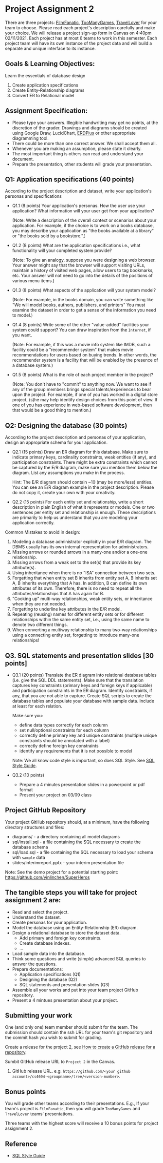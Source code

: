 # Project Assignment 2
There are three projects: [FilmFanatic](projects/Project1.md), [TooManyGames](projects/Project2.md), [TravelLover](projects/Project3.md) for your team to choose. Please read each project's description carefully and make your choice. We will release a project sign-up form in Canvas on 4:40pm 02/11/2021. Each project has at most 6 teams to work in this semester. Each project team will have its own instance of the project data and will build a separate and unique interface to its instance.

## Goals & Learning Objectives:
Learn the essentials of database design
1. Create application specifications
2. Create Entity-Relationship diagrams
3. Convert ER to Relational model

## Assignment Specification:
* Please type your answers. Illegible handwriting may get no points, at the discretion of the grader. Drawings and diagrams should be created using Google Draw, LucidChart, [ERDPlus](https://erdplus.com/) or other appropriate diagramming tool.
* There could be more than one correct answer. We shall accept them all.
* Whenever you are making an assumption, please state it clearly.
* The most important thing is others can read and understand your document.
* Prepare the presentation, other students will grade your presentation.

## Q1: Application specifications (40 points)
According to the project description and dataset, write your application's personas and specifications 

* Q1.1 (8 points) Your application's personas. How the user use your application? What information will your user get from your application? 

    (Note: Write a description of the overall context or scenarios about your application. For example, if the choice is to work on a books database, you may describe your application as "the books available at a library" or "the books sold by a bookstore.".)

* Q1.2 (8 points) What are the application specifications i.e., what functionality will your completed system provide? 

    (Note: To give an analogy, suppose you were designing a web browser. Your answer might say that the browser will support visiting URLs, maintain a history of visited web pages, allow users to tag bookmarks, etc. Your answer will not need to go into the details of the positions of various menu items.)

* Q1.3 (8 points) What aspects of the application will your system model?

    (Note: For example, in the books domain, you can write something like "We will model books, authors, publishers, and printers" You must examine the dataset in order to get a sense of the information you need to model.)

* Q1.4 (8 points) Write some of the other "value-added" facilities your system could support? You can draw inspiration from the `Internet`, if you want. 

    (Note: For example, if this was a movie info system like IMDB, such a facility could be a "recommender system" that makes movie recommendations for users based on buying trends. In other words, the recommender system is a facility that will be enabled by the presence of a database system.)

* Q1.5 (8 points) What is the role of each project member in the project? 

    (Note: You don't have to "commit" to anything now. We want to see if any of the group members brings special talents/experiences to bear upon the project. For example, if one of you has worked in a digital store project, (s)he may help identify design choices from this point of view. If one of you has experience in web-based software development, then that would be a good thing to mention.)

## Q2: Designing the database (30 points)
According to the project description and personas of your application, design an appropriate schema for your application. 

* Q2.1 (15 points) Draw an ER diagram for this database. Make sure to indicate primary keys, cardinality constraints, weak entities (if any), and participation constraints. There might be extra constraints which cannot be captured by the E/R diagram, make sure you mention them below the diagram. List any assumptions you make in the process.

    Hint: The E/R diagram should contain ~10 (may be more/less) entities. You can see an E/R diagram example in the project description. Please do not copy it, create your own with your creativity.

* Q2.2 (15 points) For each entity set and relationship, write a short description in plain English of what it represents or models. One or two sentences per entity set and relationship is enough. These descriptions are primarily to help us understand that you are modeling your application correctly.

Common Mistakes to avoid in design:

1. Modeling a database administrator explicitly in your E/R diagram. The DBMS usually has its own internal representation for administrators.
2. Missing arrows or rounded arrows in a many-one and/or a one-one relationship.
3. Missing arrows from a weak set to the set(s) that provide its key attribute(s).
4. Using inheritance when there is no "ISA" connection between two sets.
5. Forgetting that when entity set B inherits from entity set A, B inherits
set A, B inherits everything that A has. In addition, B can define its own attributes of its own. Therefore, there is no need to repeat all the attributes/relationships that A has again for B.
6. "Cooking up" multi-way relationships, weak entity sets, or inheritance when they are not needed.
7. Forgetting to underline key attributes in the E/R model.
8. Repeating (reusing) names for different entity sets or for different relationships within
the same entity set, i.e., using the same name to denote two different things.
9. When converting a multiway relationship to many two-way relationships using a
connecting entity set, forgetting to introduce many-one relationships!

## Q3. SQL statements and presentation slides [30 points]

* Q3.1 (20 points) Translate the ER diagram into relational database tables (i.e. give the SQL DDL statements). Make sure that the translation captures key constraints (primary keys and foreign keys if applicable) and participation constraints in the ER diagram. Identify constraints, if any, that you are not able to capture. Create SQL scripts to create the database tables and populate your database with sample data. Include at least for each relation.

    Make sure you:
    * define data types correctly for each column
    * set null/optional constraints for each column
    * correctly define primary key and unique constraints (multiple unique constraints should be annotated with a label)
    * correctly define foreign key constraints
    * identify any requirements that it is not possible to model

    Note: We all know code style is important, so does SQL Style. See [SQL Style Guide](https://www.sqlstyle.guide/#white-space). 

* Q3.2 (10 points) 
    * Prepare a 4 minutes presentation slides in a powerpoint or pdf format
    * Present your project on 03/09 class

## Project GitHub Repository

Your project GitHub repository should, at a minimum, have the following directory structures and files:

* diagrams/ - a directory containing all model diagrams
* sql/install.sql - a file containing the SQL necessary to create the database schema
* sql/load.sql - a file containing the SQL necessary to load your schema with `sample` data
* slides/interimreport.pptx - your interim presentation file

Note: See the demo project for a potential starting point: https://github.com/yinlinchen/SuperHeros

## The tangible steps you will take for project assignment 2 are:
* Read and select the project.
* Understand the dataset.
* Create personas for your application.
* Model the database using an Entity-Relationship (ER) diagram.
* Design a relational database to store the dataset data.
    * Add primary and foreign key constraints.
    * Create database indexes.
    * ...
* Load sample data into the database.
* Think some questions and write (simple) advanced SQL queries to answer the questions.
* Prepare documentations:
    * Application specifications (Q1)
    * Designing the database (Q2)
    * SQL statements and presentation slides (Q3)
* Assemble all your works and put into your team project GitHub repository.
* Present a 4 mintues presentation about your project.

## Submitting your work
One (and only one) team member should submit for the team. The submission should contain the ssh URL for your team's git repository and the commit hash you wish to submit for grading.

Create a release for the project 2, see [How to create a GitHub release for a repository](github.md).

Sumbit GitHub release URL to `Project 2` in the Canvas.
1. GitHub release URL. e.g. `https://github.com/<your github account>/cs4604-<groupname>/tree/<version-number>`.

## Bonus points
You will grade other teams according to their presentations. E.g., If your team's project is `FilmFanatic`, then you will grade `TooManyGames` and `TravelLover` teams' presentations.

Three teams with the highest score will receive a 10 bonus points for project assignment 2.

## Reference
* [SQL Style Guide](https://www.sqlstyle.guide/#white-space)
